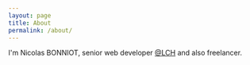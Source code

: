 ```yaml
---
layout: page
title: About
permalink: /about/
---
```


I'm Nicolas BONNIOT, senior web developer [@LCH](http://www.compagnie-hyperactive.com) and also freelancer.
